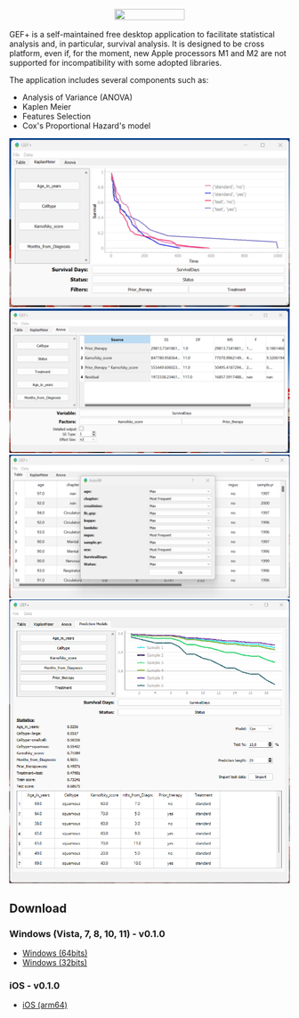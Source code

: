 
<p align="center"><image src="https://github.com/mattianeroni/gefplus/blob/main/gefplus/static/logo.jpeg" width="50%" height="50%"></image></p>

GEF+ is a self-maintained free desktop application to facilitate statistical analysis and, in particular, survival analysis. It is designed to be cross platform, even if, for the moment, new Apple processors M1 and M2 are not supported for incompatibility with some adopted libraries.

The application includes several components such as:
- Analysis of Variance (ANOVA)
- Kaplen Meier
- Features Selection
- Cox's Proportional Hazard's model

![alt text](https://github.com/mattianeroni/gefplus/blob/main/gefplus/static/screen1.png)
![alt text](https://github.com/mattianeroni/gefplus/blob/main/gefplus/static/screen2.png)
![alt text](https://github.com/mattianeroni/gefplus/blob/main/gefplus/static/screen3.png)
![alt text](https://github.com/mattianeroni/gefplus/blob/main/gefplus/static/screen4.png)

## Download 

### Windows (Vista, 7, 8, 10, 11) - v0.1.0

- <a href="https://drive.google.com/file/d/1C9Jq37eeUPVflnILc32ZNYqYQ5JcOEn7/view?usp=sharing" download>Windows (64bits)</a>
- <a href="https://drive.google.com/file/d/1C9Jq37eeUPVflnILc32ZNYqYQ5JcOEn7/view?usp=sharing" download>Windows (32bits)</a>

### iOS - v0.1.0
- <a href="https://drive.google.com/file/d/1SyhR3rzDenpsizqnKZ4JmksCSviCAcv7/view?usp=sharing" download>iOS (arm64)</a>
